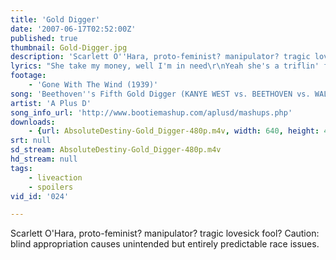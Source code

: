 ```yaml
---
title: 'Gold Digger'
date: '2007-06-17T02:52:00Z'
published: true
thumbnail: Gold-Digger.jpg
description: 'Scarlett O''Hara, proto-feminist? manipulator? tragic lovesick fool? Caution: blind appropriation causes unintended but entirely predictable race issues.'
lyrics: "She take my money, well I'm in need\r\nYeah she's a triflin' friend indeed\r\n\r\nNow I ain't sayin' she a gold digger (When I'm in need)\r\nBut she ain't messin' wit no broke broke (She steal me money)\r\nNow I ain't sayin' she a gold digger (When I'm in need)\r\nBut she ain't messin' wit no broke broke (I gotta leave)\r\nGet down girl, go 'head get down (I gotta leave)\r\nGet down girl, go 'head get down (I gotta leave)\r\nGet down girl, go 'head get down (I gotta leave)\r\nGet down girl, go 'head\r\n\r\nSerena\r\nTrina, Jennifer Lopez, four kids\r\nAn' I gotta take all they bad ***\r\nget ya kids but then they got they friends\r\nI pulled up in the Benz, they all got up in\r\nWe all went to din and then I had to pay\r\nIf you messin' with this girl then you betta' be paid\r\nYou know why\r\nTake too much to touch her\r\nFrom what I heard she got a baby by Busta\r\nMy best friend say she used to f*** with Usher\r\nI don't care what none of y'all say I still love her\r\n\r\nNow I ain't sayin' she a gold digger\r\nBut she ain't messin' wit no broke broke\r\nNow I ain't sayin' she a gold digger\r\nBut she ain't messin' wit no broke niggas\r\nGet down girl, go 'head get down\r\nGet down girl, go 'head get down\r\nGet down girl, go 'head get down\r\nGet down girl, go 'head\r\n\r\n18 years, 18 years\r\nShe got one of yo' kids, got you for 18 years\r\nI know somebody payin' child support for one of his kids\r\nHis baby momma's car crib is bigger than his\r\nYou will see him on TV, any given Sunday\r\nWin the Superbowl and drive off in a Hyundai\r\nShe was supposed to buy ya shorty Tyco with ya money\r\nShe went to the doctor got lipo with ya money\r\nShe walkin' around lookin' like Michael with ya money\r\nShoulda' got that insured, GEICO for ya moneeey(your money)\r\nIf you ain't no punk holla' we want pre-nup\r\nWE WANT PRE-NUP!, yeah\r\nIt's something that you need to have\r\n'Cause when she leave yo' ass she gon' leave with half\r\n18 years, 18 years\r\nAnd on her 18th birthday, he found out it wasn't his?\r\n\r\nNow I ain't sayin' she a gold digger\r\nBut she ain't messin' wit no broke broke\r\nNow I ain't sayin' she a gold digger\r\nBut she ain't messin' wit no broke niggas\r\nGet down girl, go 'head get down\r\nGet down girl, go 'head get down\r\nGet down girl, go 'head get down\r\nGet down girl, go 'head\r\n\r\nNow I ain't sayin' you a gold digger, you got needs\r\nYou want a dude to smoke, but he can't buy weed\r\nBut while y'all washin', watch him\r\nHe gon' make a Benz out of that Datsun\r\nHe got that ambition, baby look in his eyes\r\nThis week he's moppin' floors, next week it's the fries\r\nSo, stick by his side\r\nI know his dude's ballin', and yeah that's nice\r\nAnd they gon' keep callin' and tryin'\r\nBut you stay right, girl\r\nBut when you get on, he leave yo' ass for a white girl\r\n\r\nGet down girl, go 'head get down\r\nGet down girl, go 'head get down\r\nGet down girl, go 'head get down\r\nGet down girl, go 'head\r\n\r\n[\"Frankly my dear, I don't give a damn\"]"
footage:
    - 'Gone With The Wind (1939)'
song: 'Beethoven''s Fifth Gold Digger (KANYE WEST vs. BEETHOVEN vs. WALTER MURPHY)'
artist: 'A Plus D'
song_info_url: 'http://www.bootiemashup.com/aplusd/mashups.php'
downloads:
    - {url: AbsoluteDestiny-Gold_Digger-480p.m4v, width: 640, height: 480, mimetype: video/mp4}
srt: null
sd_stream: AbsoluteDestiny-Gold_Digger-480p.m4v
hd_stream: null
tags:
    - liveaction
    - spoilers
vid_id: '024'

---
```

Scarlett O'Hara, proto-feminist? manipulator? tragic lovesick fool? Caution: blind appropriation causes unintended but entirely predictable race issues.